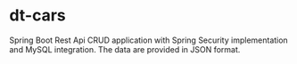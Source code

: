 # dt-cars
Spring Boot Rest Api CRUD application with Spring Security implementation and MySQL integration. The data are provided in JSON format.
